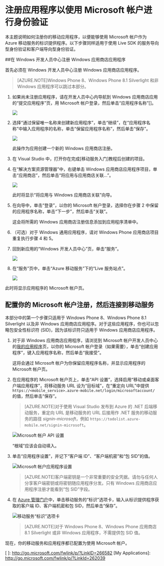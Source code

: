 <properties 
	pageTitle="注册以进行 Microsoft 身份验证 - 移动服务" 
	description="了解如何在 Azure 移动服务应用程序中注册以进行 Microsoft 身份验证。" 
	authors="ggailey777" 
	services="mobile-services" 
	documentationCenter="Mobile" 
	manager="dwrede" 
	editor=""/>

<tags 
	ms.service="mobile-services" 
	ms.date="05/07/2015" 
	wacn.date="06/26/2015"/>

# 注册应用程序以使用 Microsoft 帐户进行身份验证

本主题说明如何注册你的移动应用程序，以便能够使用 Microsoft 帐户作为 Azure 移动服务的标识提供程序。以下步骤同样适用于使用 Live SDK 的服务导向型身份验证和客户端导向型身份验证。

##在 Windows 开发人员中心注册 Windows 应用商店应用程序

首先必须在 Windows 开发人员中心注册 Windows 应用商店应用程序。

>[AZURE.NOTE]Windows Phone 8、Windows Phone 8.1 Silverlight 和非 Windows 应用程序可以跳过本部分。

1. 如果尚未注册应用程序，请在开发人员中心内导航到 Windows 应用商店应用的“提交应用程序”页，用 Microsoft 帐户登录，然后单击“应用程序名称”[]。

   	![](./media/mobile-services-how-to-register-microsoft-authentication/mobile-services-submit-win8-app.png)

2. 选择“通过保留唯一名称来创建新应用程序”，单击“继续”，在“应用程序名称”中输入应用程序的名称，单击“保留应用程序名称”，然后单击“保存”。

   	![](./media/mobile-services-how-to-register-microsoft-authentication/mobile-services-win8-app-name.png)

   	此操作为应用创建一个新的 Windows 应用商店注册。

3. 在 Visual Studio 中，打开你在完成[移动服务入门]教程后创建的项目。

4. 在“解决方案资源管理器”中，右键单击 Windows 应用商店应用程序项目，单击“应用商店”，然后单击“将应用与应用商店关联...”。

  	![](./media/mobile-services-how-to-register-microsoft-authentication/mobile-services-store-association.png)

   	此时将显示“将应用与 Windows 应用商店关联”向导。

5. 在向导中，单击“登录”，以你的 Microsoft 帐户登录，选择你在步骤 2 中保留的应用程序名称，单击“下一步”，然后单击“关联”。

   	这会将所需的 Windows 应用商店注册信息添加到应用程序清单中。

6. （可选）对于 Windows 通用应用程序，请对 Windows Phone 应用商店项目重复执行步骤 4 和 5。

7. 回到新应用的“Windows 开发人员中心”页，单击“服务”。

   	![](./media/mobile-services-how-to-register-microsoft-authentication/mobile-services-win8-edit-app.png)

8. 在“服务”页中，单击“Azure 移动服务”下的“Live 服务站点”。

	![](./media/mobile-services-how-to-register-microsoft-authentication/mobile-services-win8-edit2-app.png)

此时将显示应用程序的 Microsoft 帐户页。

## 配置你的 Microsoft 帐户注册，然后连接到移动服务

本部分中的第一个步骤只适用于 Windows Phone 8、Windows Phone 8.1 Silverlight 以及非 Windows 应用商店应用程序。对于这些应用程序，你也可以忽略包安全性标识符 (SID)，因为该标识符只适用于 Windows 应用商店应用程序。

1. 对于非 Windows 应用商店应用程序，请浏览到 Microsoft 帐户开发人员中心的<a href="http://go.microsoft.com/fwlink/p/?LinkId=262039" target="_blank">我的应用程序</a>页，以你的 Microsoft 帐户登录（如果需要），单击“创建应用程序”，键入应用程序名称，然后单击“我接受”。

   	这将会通过 Microsoft 帐户为你保留应用程序名称，并显示应用程序的 Microsoft 帐户页。

2. 在应用程序的 Microsoft 帐户页上，单击“API 设置”，选择启用“移动或桌面客户端应用程序”，将移动服务 URL 设为“目标域”，在“重定向 URL”中提供 `https://<mobile_service>.azure-mobile.net/login/microsoftaccount/` 的值，然后单击“保存”。

	 >[AZURE.NOTE]对于使用 Visual Studio 发布到 Azure 的 .NET 后端移动服务，重定向 URL 是移动服务的 URL 后接用作 .NET 服务的移动服务的路径 _signin-microsoft_，例如 `https://todolist.azure-mobile.net/signin-microsoft`。

    ![Microsoft 帐户 API 设置](./media/mobile-services-how-to-register-microsoft-authentication/mobile-services-win8-app-push-auth-2.png)

	“根域”应该会自动填入。

3. 单击“应用程序设置”，并记下“客户端 ID”、“客户端机密”和“包 SID”的值。

   	![Microsoft 帐户应用程序设置](./media/mobile-services-how-to-register-microsoft-authentication/mobile-services-win8-app-push-auth.png)

    > [AZURE.NOTE]客户端密钥是一个非常重要的安全凭据。请勿与任何人分享客户端密钥或将密钥随应用程序分发。只有 Windows 应用商店应用程序注册才能看到“包 SID”字段。

4. 在 [Azure 管理门户]中，单击移动服务的“标识”选项卡，输入从标识提供程序获取的客户端 ID、客户端机密和包 SID，然后单击“保存”。

 	![移动服务“标识”选项卡](./media/mobile-services-how-to-register-microsoft-authentication/mobile-services-identity-tab.png)
	
	>[AZURE.NOTE]对于 Windows Phone 8、Windows Phone 应用商店 8.1 Silverlight 或非 Windows 应用程序，不需提供包 SID 值。
	
现在，你的移动服务和应用程序都已配置为使用 Microsoft 帐户。

<!-- Anchors. -->

<!-- Images. -->

<!-- URLs. -->

[ ]: http://go.microsoft.com/fwlink/p/?LinkID=266582
[My Applications]: http://go.microsoft.com/fwlink/p/?LinkId=262039

[Azure 管理门户]: https://manage.windowsazure.cn/

<!---HONumber=61-->